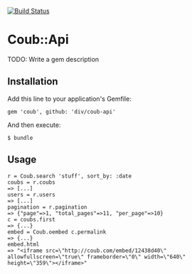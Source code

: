 [![Build Status](https://travis-ci.org/div/coub-api.svg?branch=master)](https://travis-ci.org/div/coub-api)
# Coub::Api

TODO: Write a gem description

## Installation

Add this line to your application's Gemfile:

    gem 'coub', github: 'div/coub-api'

And then execute:

    $ bundle

## Usage
```
r = Coub.search 'stuff', sort_by: :date
coubs = r.coubs
=> [...]
users = r.users
=> [...]
pagination = r.pagination
=> {"page"=>1, "total_pages"=>11, "per_page"=>10}
c = coubs.first
=> {...}
embed = Coub.oembed c.permalink
=> {...}
embed.html
=> "<iframe src=\"http://coub.com/embed/12438d40\" allowfullscreen=\"true\" frameborder=\"0\" width=\"640\" height=\"359\"></iframe>"
